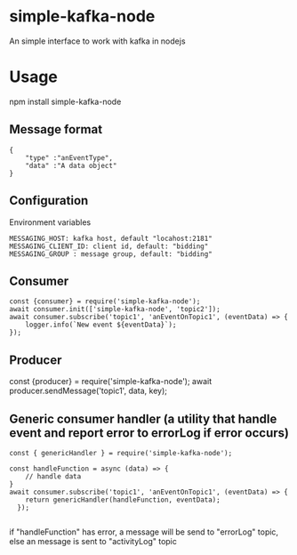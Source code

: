 # simple-kafka-node
An simple interface to work with kafka in nodejs
# Usage
npm install simple-kafka-node

## Message format
```
{
    "type" :"anEventType",
    "data" :"A data object"
}
```

## Configuration
Environment variables
```
MESSAGING_HOST: kafka host, default "locahost:2181"
MESSAGING_CLIENT_ID: client id, default: "bidding"
MESSAGING_GROUP : message group, default: "bidding"
```

## Consumer
```
const {consumer} = require('simple-kafka-node');
await consumer.init(['simple-kafka-node', 'topic2']);
await consumer.subscribe('topic1', 'anEventOnTopic1', (eventData) => {
    logger.info(`New event ${eventData}`);
});
```


## Producer
const {producer} = require('simple-kafka-node');
await producer.sendMessage('topic1', data, key);

## Generic consumer handler (a utility that handle event and report error to errorLog if error occurs)

```
const { genericHandler } = require('simple-kafka-node');

const handleFunction = async (data) => {
    // handle data
}
await consumer.subscribe('topic1', 'anEventOnTopic1', (eventData) => {
    return genericHandler(handleFunction, eventData);
  });
  
 ```
if "handleFunction" has error, a message will be send to "errorLog" topic, else an message is sent to "activityLog" topic
